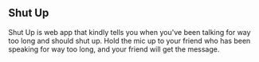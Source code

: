 ## Shut Up

Shut Up is web app that kindly tells you when you've been talking for way too long and should shut up. Hold the mic up to your friend who has been speaking for way too long, and your friend will get the message.
